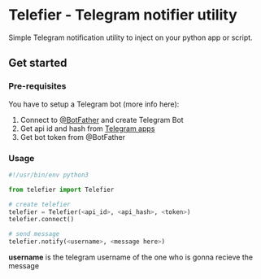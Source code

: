 # Telefier - Telegram notifier utility

Simple Telegram notification utility to inject on your python app or script.

## Get started

### Pre-requisites

You have to setup a Telegram bot (more info here):

1. Connect to [@BotFather](https://telegram.me/BotFather) and create Telegram Bot
2. Get api id and hash from [ Telegram apps ](https://my.telegram.org/apps)
3. Get bot token from @BotFather

### Usage

```py
#!/usr/bin/env python3

from telefier import Telefier

# create telefier 
telefier = Telefier(<api_id>, <api_hash>, <token>)
telefier.connect()

# send message
telefier.notify(<username>, <message here>)
```

**username** is the telegram username of the one who is gonna recieve the message 
